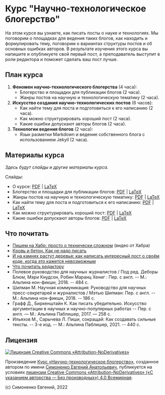# Курс "Научно-технологическое блогерство"

На этом курсе вы узнаете, как писать посты о науке и технологиях. Мы поговорим
о площадках для ведения таких блогов, как находить и формулировать тему,
поговорим о вариантах структуры постов и об основных ошибках авторов.
В результате изучения этого курса вы напишите и опубликуете свой первый пост,
а преподаватель выступит в роли редактора и поможет сделать ваш пост лучше.

## План курса

1. **Феномен научно-технологического блогерства** (4 часа):
   - Блогерство и площадки для публикации блогов (2 часа).
   - Жанры постов на научную и технологическую тематику (2 часа).
2. **Искусство создания научно-технологических постов** (6 часов):
   - Как найти тему для поста и подготовиться к его написанию (2 часа).
   - Как можно структурировать хороший пост (2 часа).
   - Какие ошибки допускают авторы блогов (2 часа).
3. **Технологии ведения блогов** (2 часа):
   - Язык разметки Markdown и ведение собственного блога с использованием Jekyll (2 часа).

## Материалы курса

_Здесь будут слайды и другие материалы курса._

Слайды:

- О курсе:
  [PDF](slides-about-course.pdf) | [LaTeX](slides-about-course.tex)
- Блогерство и площадки для публикации блогов:
  [PDF](slides-blogging.pdf) | [LaTeX](slides-blogging.tex)
- Жанры постов на научную и технологическую тематику:
  [PDF](slides-genres-of-posts.pdf) | [LaTeX](slides-genres-of-posts.tex)
- Как найти тему для поста и подготовиться к его написанию:
  [PDF](slides-topic-and-preparation.pdf) | [LaTeX](slides-topic-and-preparation.tex)
- Как можно структурировать хороший пост:
  [PDF](slides-structure-of-good-post.pdf) | [LaTeX](slides-structure-of-good-post.tex)
- Какие ошибки допускают авторы блогов:
  [PDF](slides-authors-errors.pdf) | [LaTeX](slides-authors-errors.tex)

## Что почитать

- [Пишем на Хабр: просто о технически сложном](https://www.youtube.com/watch?v=L87caoiUPS0)
  (видео от Хабра)
- [Кровь и бетон. Как не надо писать](https://habr.com/ru/post/683450/)
- [И на камнях растут деревья: как написать интересный пост о своём коде, когда это кажется невозможным](https://habr.com/ru/article/669064/)
- [Что почитать редактору](https://t.me/redaktoru)
- Полевое руководство для научных журналистов / Под ред. Деборы Блюм, Мэри Кнудсон,
  Робин Маранц Хениг : Пер. с англ. -- М.: Альпина нон-фикшн, 2018. -- 484 с.
- Шипман М. Научная коммуникация: Руководство для научных пресс-секретарей и журналистов /
  Мэтью Шипман: Пер. с англ. -- М.: Альпина нон-фикшн, 2018. -- 186 с.
- Графф Д., Биркенштайн К. Как писать убедительно. Искусство аргументации в научных и
  научно-популярных работах -- Пер. с англ. — М.: Альпина Паблишер, 2017. — 258 с.
- Ильяхов М., Сарычева Л. Пиши, сокращай: Как создавать сильные тексты. -- 3-е изд. --
  М.: Альпина Паблишер, 2021. -- 440 с.

## Лицензия

[![Лицензия Creative Commons «Attribution-NoDerivatives»](https://i.creativecommons.org/l/by-nd/4.0/88x31.png)](https://creativecommons.org/licenses/by-nd/4.0/)

Произведение [Курс «Научно-технологическое блогерство»](https://github.com/easimonenko/scientific-and-technological-blogging-course),
созданное автором по имени [Симоненко Евгений Анатольевич](mailto:easimonenko@mail.ru),
публикуется на условиях
[лицензии Creative Commons «Attribution-NoDerivatives» («С указанием авторства — Без производных») 4.0 Всемирная](https://creativecommons.org/licenses/by-nd/4.0/).

(c) Симоненко Евгений, 2022
